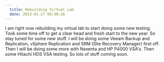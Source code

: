 ```yaml
---
  title: Rebuilding Virtual Lab
  date: 2013-01-27 09:30:16
---
```


I am right now rebuilding my virtual lab to start doing some new
testing. Took some time off to get a clear head and fresh start to the
new year. So stay tuned for some new stuff. I will be doing some Veeam
Backup and Replication, vSphere Replication and SRM (Site Recovery
Manager) first off. Then I will be doing some more with Nexenta and HP
P4000 VSA's. Then some Hitachi HDS VSA testing. So lots of stuff coming
soon.
